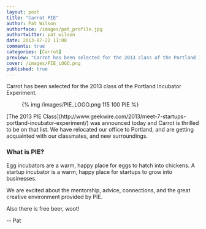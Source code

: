 ```yaml
---
layout: post
title: "Carrot PIE"
author: Pat Wilson
authorface: /images/pat_profile.jpg
authortwitter: pat_wilson
date: 2013-07-22 11:08
comments: true
categories: [Carrot]
preview: "Carrot has been selected for the 2013 class of the Portland Incubator Experiment."
cover: /images/PIE_LOGO.png
published: true
---
```

<p class="lead">Carrot has been selected for the 2013 class of the Portland Incubator Experiment.</p>
<figure class="pull-right">
  {% img /images/PIE_LOGO.png 115 100 PIE %}
</figure>
[The 2013 PIE Class](http://www.geekwire.com/2013/meet-7-startups-portland-incubator-experiment/) was announced today and Carrot is thrilled to be on that list. We have relocated our office to Portland, and are getting acquainted with our classmates, and new surroundings.

### What is PIE?

Egg incubators are a warm, happy place for eggs to hatch into chickens. A startup incubator is a warm, happy place for startups to grow into businesses.

We are excited about the mentorship, advice, connections, and the great creative environment provided by PIE.

Also there is free beer, woot!

-- Pat 